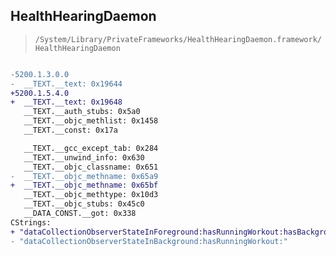 ## HealthHearingDaemon

> `/System/Library/PrivateFrameworks/HealthHearingDaemon.framework/HealthHearingDaemon`

```diff

-5200.1.3.0.0
-  __TEXT.__text: 0x19644
+5200.1.5.4.0
+  __TEXT.__text: 0x19648
   __TEXT.__auth_stubs: 0x5a0
   __TEXT.__objc_methlist: 0x1458
   __TEXT.__const: 0x17a

   __TEXT.__gcc_except_tab: 0x284
   __TEXT.__unwind_info: 0x630
   __TEXT.__objc_classname: 0x651
-  __TEXT.__objc_methname: 0x65a9
+  __TEXT.__objc_methname: 0x65bf
   __TEXT.__objc_methtype: 0x10d3
   __TEXT.__objc_stubs: 0x45c0
   __DATA_CONST.__got: 0x338
CStrings:
+ "dataCollectionObserverStateInForeground:hasRunningWorkout:hasBackgroundObserver:"
- "dataCollectionObserverStateInBackground:hasRunningWorkout:"

```

